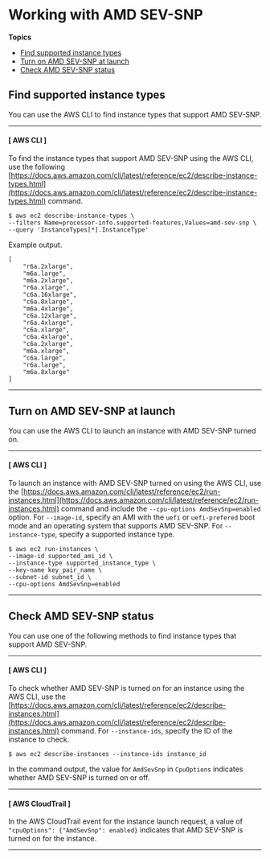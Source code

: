 # Working with AMD SEV\-SNP<a name="snp-work"></a>

**Topics**
+ [Find supported instance types](#snp-find-instance-types)
+ [Turn on AMD SEV\-SNP at launch](#snp-work-launch)
+ [Check AMD SEV\-SNP status](#snp-work-check)

## Find supported instance types<a name="snp-find-instance-types"></a>

You can use the AWS CLI to find instance types that support AMD SEV\-SNP\.

------
#### [ AWS CLI ]

To find the instance types that support AMD SEV\-SNP using the AWS CLI, use the following [https://docs.aws.amazon.com/cli/latest/reference/ec2/describe-instance-types.html](https://docs.aws.amazon.com/cli/latest/reference/ec2/describe-instance-types.html) command\.

```
$ aws ec2 describe-instance-types \
--filters Name=processor-info.supported-features,Values=amd-sev-snp \
--query 'InstanceTypes[*].InstanceType'
```

Example output\.

```
[
    "r6a.2xlarge", 
    "m6a.large", 
    "m6a.2xlarge", 
    "r6a.xlarge", 
    "c6a.16xlarge", 
    "c6a.8xlarge", 
    "m6a.4xlarge", 
    "c6a.12xlarge", 
    "r6a.4xlarge", 
    "c6a.xlarge", 
    "c6a.4xlarge", 
    "c6a.2xlarge", 
    "m6a.xlarge", 
    "c6a.large", 
    "r6a.large", 
    "m6a.8xlarge"
]
```

------

## Turn on AMD SEV\-SNP at launch<a name="snp-work-launch"></a>

You can use the AWS CLI to launch an instance with AMD SEV\-SNP turned on\.

------
#### [ AWS CLI ]

To launch an instance with AMD SEV\-SNP turned on using the AWS CLI, use the [https://docs.aws.amazon.com/cli/latest/reference/ec2/run-instances.html](https://docs.aws.amazon.com/cli/latest/reference/ec2/run-instances.html) command and include the `--cpu-options AmdSevSnp=enabled` option\. For `--image-id`, specify an AMI with the `uefi` or `uefi-prefered` boot mode and an operating system that supports AMD SEV\-SNP\. For `--instance-type`, specify a supported instance type\.

```
$ aws ec2 run-instances \
--image-id supported_ami_id \
--instance-type supported_instance_type \
--key-name key_pair_name \
--subnet-id subnet_id \
--cpu-options AmdSevSnp=enabled
```

------

## Check AMD SEV\-SNP status<a name="snp-work-check"></a>

You can use one of the following methods to find instance types that support AMD SEV\-SNP\.

------
#### [ AWS CLI ]

To check whether AMD SEV\-SNP is turned on for an instance using the AWS CLI, use the [https://docs.aws.amazon.com/cli/latest/reference/ec2/describe-instances.html](https://docs.aws.amazon.com/cli/latest/reference/ec2/describe-instances.html) command\. For `--instance-ids`, specify the ID of the instance to check\.

```
$ aws ec2 describe-instances --instance-ids instance_id
```

In the command output, the value for `AmdSevSnp` in `CpuOptions` indicates whether AMD SEV\-SNP is turned on or off\.

------
#### [ AWS CloudTrail ]

In the AWS CloudTrail event for the instance launch request, a value of `"cpuOptions": {"AmdSevSnp": enabled}` indicates that AMD SEV\-SNP is turned on for the instance\.

------